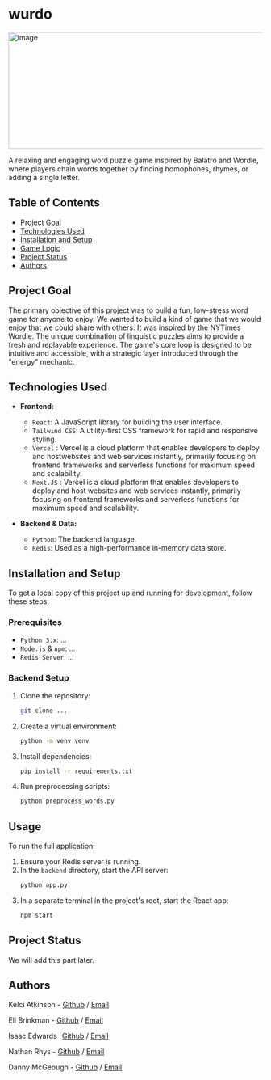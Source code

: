 # wurdo
<img width="815" height="231" alt="image" src="https://github.com/user-attachments/assets/48e5cf77-5bda-41cd-9fd7-7640dba34efe" />

A relaxing and engaging word puzzle game inspired by Balatro and Wordle, where players chain words together by finding homophones, rhymes, or adding a single letter.

## Table of Contents

- [Project Goal](#project-goal)
- [Technologies Used](#technologies-used)
- [Installation and Setup](#installation-and-setup)
- [Game Logic](#game-logic)
- [Project Status](#project-status)
- [Authors](#authors)

## Project Goal
The primary objective of this project was to build a fun, low-stress word game for anyone to enjoy. We wanted to build a kind of game that we would enjoy that we could share with others. It was inspired by the NYTimes Wordle. The unique combination of linguistic puzzles aims to provide a fresh and replayable experience. The game's core loop is designed to be intuitive and accessible, with a strategic layer introduced through the "energy" mechanic.

## Technologies Used
- **Frontend:**
  - `React`: A JavaScript library for building the user interface.
  - `Tailwind CSS`: A utility-first CSS framework for rapid and responsive styling.
  - `Vercel` : Vercel is a cloud platform that enables developers to deploy and hostwebsites and web services instantly, primarily focusing on frontend       frameworks and serverless functions for maximum speed and scalability.
  - `Next.JS` : Vercel is a cloud platform that enables developers to deploy and host websites and web services instantly, primarily focusing on frontend frameworks and serverless functions for maximum speed and scalability.

- **Backend & Data:**
  - `Python`: The backend language.
  - `Redis`: Used as a high-performance in-memory data store.

## Installation and Setup

To get a local copy of this project up and running for development, follow these steps.

### Prerequisites

* `Python 3.x`: ...
* `Node.js` & `npm`: ...
* `Redis Server`: ...

### Backend Setup

1.  Clone the repository:
    ```bash
    git clone ...
    ```
2.  Create a virtual environment:
    ```bash
    python -m venv venv
    ```
3.  Install dependencies:
    ```bash
    pip install -r requirements.txt
    ```
4.  Run preprocessing scripts:
    ```bash
    python preprocess_words.py
    ```

## Usage

To run the full application:

1.  Ensure your Redis server is running.
2.  In the `backend` directory, start the API server:
    ```bash
    python app.py
    ```
3.  In a separate terminal in the project's root, start the React app:
    ```bash
    npm start
    ```
## Project Status
We will add this part later.

## Authors
Kelci Atkinson - [Github](https://github.com/kelciatkinson) / [Email](kelciatkinson@gmail.com)

Eli Brinkman - [Github](https://github.com/elibrank) / [Email](ezb.business@pm.me)

Isaac Edwards -[Github](https://github.com/IsaacTheEddy) / [Email](isaactheedwards@gmail.com)

Nathan Rhys - [Github](https://github.com/3lackrukh) / [Email](nathan.rhys@atlasschool.com)

Danny McGeough - [Github](https://github.com/DanielMcgeough) / [Email](danny.mcgeough@gmail.com)
